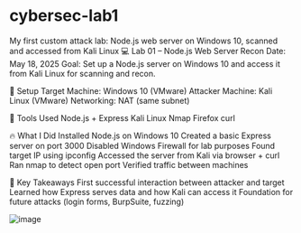 # cybersec-lab1
My first custom attack lab: Node.js web server on Windows 10, scanned and accessed from Kali Linux
💻 Lab 01 – Node.js Web Server Recon
Date: May 18, 2025
Goal: Set up a Node.js server on Windows 10 and access it from Kali Linux for scanning and recon.

🧱 Setup
Target Machine: Windows 10 (VMware)
Attacker Machine: Kali Linux (VMware)
Networking: NAT (same subnet)

🔧 Tools Used
Node.js + Express
Kali Linux
Nmap
Firefox
curl


🔥 What I Did
Installed Node.js on Windows 10
Created a basic Express server on port 3000
Disabled Windows Firewall for lab purposes
Found target IP using ipconfig
Accessed the server from Kali via browser + curl
Ran nmap to detect open port
Verified traffic between machines

🧠 Key Takeaways
First successful interaction between attacker and target
Learned how Express serves data and how Kali can access it
Foundation for future attacks (login forms, BurpSuite, fuzzing)

![image](https://github.com/user-attachments/assets/78b65af8-4ac7-466a-8055-fdc10a4e7e96)
